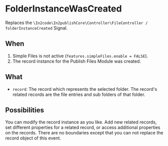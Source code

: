# FolderInstanceWasCreated

Replaces the `\In2code\In2publishCore\Controller\FileController / folderInstanceCreated` Signal.

## When

1. Simple Files is not active (`features.simpleFiles.enable = FALSE`).
2. The record instance for the Publish Files Module was created.

## What

* `record`: The record which represents the selected folder. The record's related records are the file entries
  and sub folders of that folder.

## Possibilities

You can modify the record instance as you like. Add new related records, set different properties for a related record,
or access additional properties on the records. There are no boundaries except that you can not replace the record
object of this event.
